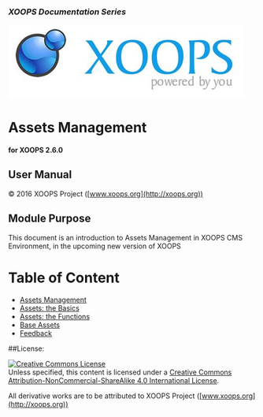 ### _XOOPS Documentation Series_
![logoXoops.jpg](assets/logoXoops.jpg)

# Assets Management
#### for XOOPS 2.6.0
      
## User Manual

© 2016 XOOPS Project ([www.xoops.org](http://xoops.org))   

## Module Purpose 

This document is an introduction to Assets Management in XOOPS CMS Environment, in the upcoming new version of XOOPS



# Table of Content

* [Assets Management](book/1install.md)
* [Assets: the Basics](book/2administration.md)
* [Assets: the Functions](book/3preferences.md)
* [Base Assets](book/4operations.md)
* [Feedback](book/5userside.md) 

##License:

<a rel="license" href="http://creativecommons.org/licenses/by-nc-sa/4.0/"><img alt="Creative Commons License" style="border-width:0" src="https://i.creativecommons.org/l/by-nc-sa/4.0/88x31.png" /></a><br />Unless specified, this content is licensed under a <a rel="license" href="http://creativecommons.org/licenses/by-nc-sa/4.0/">Creative Commons Attribution-NonCommercial-ShareAlike 4.0 International License</a>.

All derivative works are to be attributed to XOOPS Project ([www.xoops.org](http://xoops.org))
